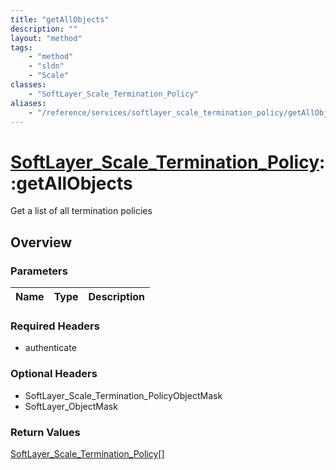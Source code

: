 ```yaml
---
title: "getAllObjects"
description: ""
layout: "method"
tags:
    - "method"
    - "sldn"
    - "Scale"
classes:
    - "SoftLayer_Scale_Termination_Policy"
aliases:
    - "/reference/services/softlayer_scale_termination_policy/getAllObjects"
---
```

# [SoftLayer_Scale_Termination_Policy](/reference/services/SoftLayer_Scale_Termination_Policy)::getAllObjects

Get a list of all termination policies


## Overview 


### Parameters 
|Name | Type | Description |
| --- | --- | --- |


### Required Headers
* authenticate

### Optional Headers
* SoftLayer_Scale_Termination_PolicyObjectMask
* SoftLayer_ObjectMask

### Return Values
<a href='/reference/datatypes/SoftLayer_Scale_Termination_Policy'>SoftLayer_Scale_Termination_Policy[] </a>

